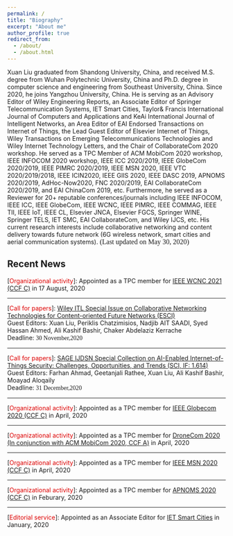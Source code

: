 ```yaml
---
permalink: /
title: "Biography"
excerpt: "About me"
author_profile: true
redirect_from: 
  - /about/
  - /about.html
---
```


Xuan Liu graduated from Shandong University, China, and received M.S. degree from Wuhan Polytechnic University, China and Ph.D. degree in computer science and engineering from Southeast University, China. Since 2020, he joins Yangzhou University, China. He is serving as an Advisory Editor of Wiley Engineering Reports, an Associate Editor of Springer Telecommunication Systems, IET Smart Cities, Taylor& Francis International Journal of Computers and Applications and KeAi International Journal of Intelligent Networks, an Area Editor of EAI Endorsed Transactions on Internet of Things, the Lead Guest Editor of Elsevier Internet of Things, Wiley Transactions on Emerging Telecommunications Technologies and Wiley Internet Technology Letters, and the Chair of CollaborateCom 2020 workshop. He served as a TPC Member of ACM MobiCom 2020 workshop, IEEE INFOCOM 2020 workshop, IEEE ICC 2020/2019, IEEE GlobeCom 2020/2019, IEEE PIMRC 2020/2019, IEEE MSN 2020, IEEE VTC 2020/2019/2018, IEEE ICIN2020, IEEE GIIS 2020, IEEE DASC 2019, APNOMS 2020/2019, AdHoc-Now2020, FNC 2020/2019, EAI CollaborateCom 2020/2019, and EAI ChinaCom 2019, etc. Furthermore, he served as a Reviewer for 20+ reputable conferences/journals including IEEE INFOCOM, IEEE ICC, IEEE GlobeCom, IEEE WCNC, IEEE PIMRC, IEEE COMMAG, IEEE TII, IEEE IoT, IEEE CL, Elsevier JNCA, Elsevier FGCS, Springer WINE, Springer TELS, IET SMC, EAI CollaborateCom, and Wiley IJCS, etc. His current research interests include collaborative networking and content delivery towards future network (6G wireless network, smart cities and aerial communication systems). <font face="黑体" size="3">(Last updated on May 30, 2020)</font>

Recent News
--------
\[<font color="#dd0000">Organizational activity</font>\]: Appointed as a TPC member for <a href="https://wcnc2021.ieee-wcnc.org/" target="_blank">IEEE WCNC 2021 (CCF C)</a> in 17 August, 2020  

--------
\[<font color="#dd0000">Call for papers</font>\]: <a href="https://pericles.pericles-prod.literatumonline.com/pb-assets/assets/24761508/Special%20Issue%20on%20Collaborative%20Networking%20Technologies%20for%20Content-oriented%20Future%20Networks-20200214-1584634013460.pdf" target="_blank">Wiley ITL Special Issue on Collaborative Networking Technologies for Content-oriented Future Networks (ESCI)</a>  
Guest Editors: Xuan Liu, Periklis Chatzimisios, Nadjib AIT SAADI, Syed Hassan Ahmed, Ali Kashif Bashir, Chaker Abdelaziz Kerrache  
Deadline: <font face="黑体">30 November,2020</font>  

--------
\[<font color="#dd0000">Call for papers</font>\]: <a href="https://journals.sagepub.com/page/dsn/collections/special-issues/advances-in-ai-enabled-internet-of-things-security" target="_blank">SAGE IJDSN Special Collection on AI-Enabled Internet-of-Things Security: Challenges, Opportunities, and Trends (SCI, IF: 1.614)</a>  
Guest Editors: Farhan Ahmad, Geetanjali Rathee, Xuan Liu, Ali Kashif Bashir, Moayad Aloqaily  
Deadline: <font face="黑体">31 December,2020</font>   

--------
\[<font color="#dd0000">Organizational activity</font>\]: Appointed as a TPC member for <a href="https://globecom2020.ieee-globecom.org/" target="_blank">IEEE Globecom 2020 (CCF C)</a> in April, 2020  

--------
\[<font color="#dd0000">Organizational activity</font>\]: Appointed as a TPC member for <a href="http://dronecom.info/" target="_blank">DroneCom 2020 (In conjunction with ACM MobiCom 2020, CCF A)</a> in April, 2020  

--------
\[<font color="#dd0000">Organizational activity</font>\]: Appointed as a TPC member for <a href="https://conference.cs.cityu.edu.hk/msn2020/index.php" target="_blank">IEEE MSN 2020 (CCF C)</a> in April, 2020  

--------
\[<font color="#dd0000">Organizational activity</font>\]: Appointed as a TPC member for <a href="https://nmlab.korea.ac.kr/apnoms2020/" target="_blank">APNOMS 2020 (CCF C)</a> in Feburary, 2020

--------
\[<font color="#dd0000">Editorial service</font>\]: Appointed as an Associate Editor for <a href="https://digital-library.theiet.org/content/journals/iet-smc" target="_blank">IET Smart Cities</a> in January, 2020



